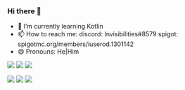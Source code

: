 ### Hi there 👋

- 🌱 I’m currently learning Kotlin
- 📫 How to reach me: 
        discord: Invisibilities#8579
        spigot: spigotmc.org/members/iuserod.1301142
- 😄 Pronouns: He|Him


<img src="https://img.shields.io/badge/-JAVA-007396?logo=java&logoColor=fff"> <img src="https://img.shields.io/badge/-PYTHON-3776AB?logo=python&logoColor=fff"> <img src="https://img.shields.io/badge/-KOTLIN-7F52FF?logo=kotlin&logoColor=fff">



<img src="https://img.shields.io/badge/-HTML5-E34F26?logo=html5&logoColor=fff"> <img src="https://img.shields.io/badge/-CSS3-1572B6?logo=css3&logoColor=fff"> <img src="https://img.shields.io/badge/-JAVASCRIPT-F7DF1E?logo=javascript&logoColor=fff">


